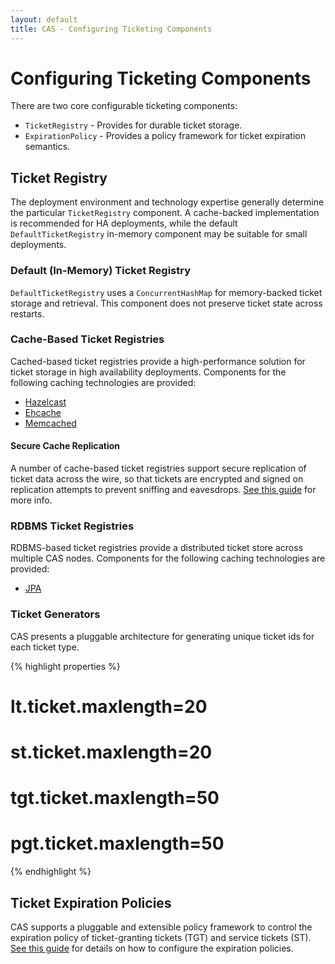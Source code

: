 ```yaml
---
layout: default
title: CAS - Configuring Ticketing Components
---
```


# Configuring Ticketing Components
There are two core configurable ticketing components:

* `TicketRegistry` - Provides for durable ticket storage.
* `ExpirationPolicy` - Provides a policy framework for ticket expiration semantics.

## Ticket Registry
The deployment environment and technology expertise generally determine the particular `TicketRegistry` component.
A cache-backed implementation is recommended for HA deployments, while the default
`DefaultTicketRegistry` in-memory component may be suitable for small deployments.

### Default (In-Memory) Ticket Registry
`DefaultTicketRegistry` uses a `ConcurrentHashMap` for memory-backed ticket storage and retrieval.
This component does not preserve ticket state across restarts.

### Cache-Based Ticket Registries
Cached-based ticket registries provide a high-performance solution for ticket storage in high availability
deployments. Components for the following caching technologies are provided:

* [Hazelcast](Hazelcast-Ticket-Registry.html)
* [Ehcache](Ehcache-Ticket-Registry.html)
* [Memcached](Memcached-Ticket-Registry.html)

#### Secure Cache Replication
A number of cache-based ticket registries support secure replication of ticket data across the wire,
so that tickets are encrypted and signed on replication attempts to prevent sniffing and eavesdrops.
[See this guide](Ticket-Registry-Replication-Encryption.html) for more info.

### RDBMS Ticket Registries
RDBMS-based ticket registries provide a distributed ticket store across multiple CAS nodes. Components for the following caching technologies are provided:

* [JPA](JPA-Ticket-Registry.html)

### Ticket Generators
CAS presents a pluggable architecture for generating unique ticket ids for each ticket type.

{% highlight properties %}
# lt.ticket.maxlength=20
# st.ticket.maxlength=20
# tgt.ticket.maxlength=50
# pgt.ticket.maxlength=50
{% endhighlight %}

## Ticket Expiration Policies
CAS supports a pluggable and extensible policy framework to control the expiration policy of ticket-granting tickets (TGT) and service tickets (ST). [See this guide](Configuring-Ticket-Expiration-Policy.html) for details on how to configure the expiration policies.

